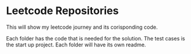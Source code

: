 # Leetcode Repositories
This will show my leetcode journey and its corisponding code. 

Each folder has the code that is needed for the solution. The test cases is the start up project. Each folder will have its own readme.